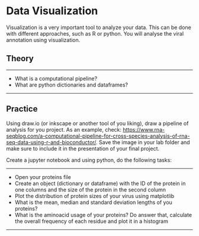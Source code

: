 # Data Visualization

Visualization is a very important tool to analyze your data. This can be done with different approaches, such as R or python. You will analyse the viral annotation using visualization.  

## Theory

-----

- What is a computational pipeline?
- What are python dictionaries and dataframes?

-----

## Practice

Using draw.io (or inkscape or another tool of you liking), draw a pipeline of analysis for you project. As an example, check: https://www.rna-seqblog.com/a-computational-pipeline-for-cross-species-analysis-of-rna-seq-data-using-r-and-bioconductor/. Save the image in your lab folder and make sure to include it in the presentation of your final project.  

Create a jupyter notebook and using python, do the following tasks:

-----

- Open your proteins file
- Create an object (dictionary or dataframe) with the ID of the protein in one columns and the size of the protein in the second column
- Plot the distribution of protein sizes of your virus using matplotlib
- What is the mean, median and standard deviation lengths of you proteins?
- What is the aminoacid usage of your proteins? Do answer that, calculate the overall frequency of each residue and plot it in a histogram
  
-----
